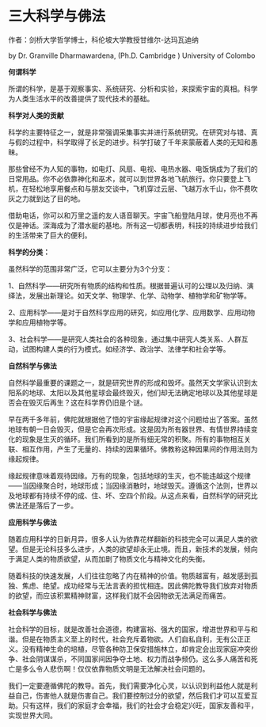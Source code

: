 # 三大科学与佛法

作者：剑桥大学哲学博士，科伦坡大学教授甘维尔-达玛瓦迪纳

by Dr. Granville Dharmawardena, \(Ph.D. Cambridge \) University of Colombo

**何谓科学**

所谓的科学，是基于观察事实、系统研究、分析和实验，来探索宇宙的真相。科学为人类生活水平的改善提供了现代技术的基础。

**科学对人类的贡献**

科学的主要特征之一，就是非常强调采集事实并进行系统研究。在研究对与错、真与假的过程中，科学取得了长足的进步。科学打破了千年来蒙蔽着人类的无知和愚昧。

那些曾经不为人知的事物，如电灯、风扇、电视、电热水器、电饭锅成为了我们的日常用品。你不必依靠神化和巫术，就可以到世界各地飞航旅行。你只要登上飞机，在轻松地享用餐点和与朋友交谈中，飞机穿过云层、飞越万水千山，你不费吹灰之力就到达了目的地。

借助电话，你可以和万里之遥的友人语音聊天。宇宙飞船登陆月球，使月亮也不再仅是神话。深海成为了潜水艇的基地。所有这一切都表明，科技的持续进步给我们的生活带来了巨大的便利。

**科学的分类：**

虽然科学的范围非常广泛，它可以主要分为3个分支：

1、自然科学——研究所有物质的结构和性质。根据普遍认可的公理以及归纳、演绎法，发展出新理论。如天文学、物理学、化学、动物学、植物学和矿物学等。

2、应用科学——是对于自然科学应用的研究，如应用化学、应用数学、应用动物学和应用植物学等。

3、社会科学——是研究人类社会的各种现象，通过集中研究人类关系、人群互动，试图构建人类的行为模式。如经济学、政治学、法律学和社会学等。

**自然科学与佛法**

自然科学最重要的课题之一，就是研究世界的形成和毁坏。虽然天文学家认识到太阳系的地球、太阳以及其他星球会最终毁灭，他们却无法确定地球以及其他星球是否会在毁灭后再生？这在科学界仍旧是个谜。

早在两千多年前，佛陀就根据他了悟的宇宙缘起规律对这个问题给出了答案。虽然地球有朝一日会毁灭，但是它会再次形成。这是因为所有器世界、有情世界持续变化的现象是生灭的循环。我们所看到的是所有细无常的积聚。所有的事物相互关联、相互作用，产生了无量的、持续的因果循环。佛教称这种因果间的作用法则为缘起规律。

缘起规律意味着观待因缘。万有的现象，包括地球的生灭，也不能违越这个规律——当因缘聚合时，地球形成；当因缘消散时，地球毁灭。遵循这个法则，世界以及地球都有持续不停的成、住、坏、空四个阶段。从这点来看，自然科学的研究比佛法还是落后了一步。

**应用科学与佛法**

随着应用科学的日新月异，很多人认为依靠花样翻新的科技完全可以满足人类的欲望。但是无论科技多么进步，人类的欲望却永无止境。而且，新技术的发展，倾向于满足人类的物质欲望，从而加剧了物质文化与精神文化的失衡。

随着科技的快速发展，人们往往忽略了内在精神的价值。物质越富有，越发感到孤独、焦虑、绝望。成功经常与无法言表的担忧相连。因此佛陀教导我们放弃对物质的欲望，而应该积累精神财富，这样我们就不会因物欲无法满足而痛苦。

**社会科学与佛法**

社会科学的目标，就是改善社会道德，构建富裕、强大的国家，增进世界和平与和谐。但是在物质主义至上的时代，社会充斥着物欲。人们自私自利，无有公正正义。没有精神生命的培植，尽管各种防卫保安措施林立，却肯定会出现家庭冲突纷争、社会阴谋谋杀，不同国家间因争夺土地、权力而战争频仍。这么多人痛苦和死亡是多么令人悲伤啊！仅仅依靠物质文明是无法解决社会问题的。

我们一定要遵循佛陀的教导。首先，我们需要净化心灵，以认识到利益他人就是利益自己，伤害他人就是伤害自己。我们要控制过分的欲望，然后我们才可以互爱互助。只有这样，我们的家庭才会幸福，我们的社会才会稳定兴旺，国家友善和平，实现世界大同。


